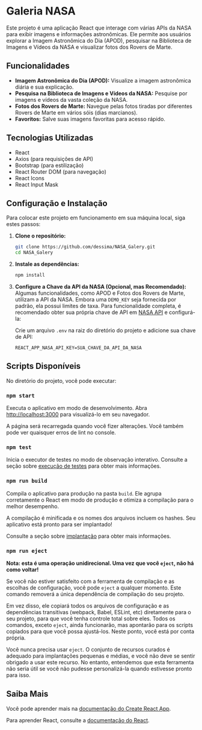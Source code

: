 # Galeria NASA

Este projeto é uma aplicação React que interage com várias APIs da NASA para exibir imagens e informações astronômicas. Ele permite aos usuários explorar a Imagem Astronômica do Dia (APOD), pesquisar na Biblioteca de Imagens e Vídeos da NASA e visualizar fotos dos Rovers de Marte.

## Funcionalidades

*   **Imagem Astronômica do Dia (APOD):** Visualize a imagem astronômica diária e sua explicação.
*   **Pesquisa na Biblioteca de Imagens e Vídeos da NASA:** Pesquise por imagens e vídeos da vasta coleção da NASA.
*   **Fotos dos Rovers de Marte:** Navegue pelas fotos tiradas por diferentes Rovers de Marte em vários sóis (dias marcianos).
*   **Favoritos:** Salve suas imagens favoritas para acesso rápido.

## Tecnologias Utilizadas

*   React
*   Axios (para requisições de API)
*   Bootstrap (para estilização)
*   React Router DOM (para navegação)
*   React Icons
*   React Input Mask

## Configuração e Instalação

Para colocar este projeto em funcionamento em sua máquina local, siga estes passos:

1.  **Clone o repositório:**
    ```bash
    git clone https://github.com/dessima/NASA_Galery.git
    cd NASA_Galery
    ```

2.  **Instale as dependências:**
    ```bash
    npm install
    ```

3.  **Configure a Chave da API da NASA (Opcional, mas Recomendado):**
    Algumas funcionalidades, como APOD e Fotos dos Rovers de Marte, utilizam a API da NASA. Embora uma `DEMO_KEY` seja fornecida por padrão, ela possui limites de taxa. Para funcionalidade completa, é recomendado obter sua própria chave de API em [NASA API](https://api.nasa.gov/) e configurá-la:

    Crie um arquivo `.env` na raiz do diretório do projeto e adicione sua chave de API:
    ```
    REACT_APP_NASA_API_KEY=SUA_CHAVE_DA_API_DA_NASA
    ```

## Scripts Disponíveis

No diretório do projeto, você pode executar:

### `npm start`

Executa o aplicativo em modo de desenvolvimento.
Abra [http://localhost:3000](http://localhost:3000) para visualizá-lo em seu navegador.

A página será recarregada quando você fizer alterações. Você também pode ver quaisquer erros de lint no console.

### `npm test`

Inicia o executor de testes no modo de observação interativo.
Consulte a seção sobre [execução de testes](https://facebook.github.io/create-react-app/docs/running-tests) para obter mais informações.

### `npm run build`

Compila o aplicativo para produção na pasta `build`.
Ele agrupa corretamente o React em modo de produção e otimiza a compilação para o melhor desempenho.

A compilação é minificada e os nomes dos arquivos incluem os hashes.
Seu aplicativo está pronto para ser implantado!

Consulte a seção sobre [implantação](https://facebook.github.io/create-react-app/docs/deployment) para obter mais informações.

### `npm run eject`

**Nota: esta é uma operação unidirecional. Uma vez que você `eject`, não há como voltar!**

Se você não estiver satisfeito com a ferramenta de compilação e as escolhas de configuração, você pode `eject` a qualquer momento. Este comando removerá a única dependência de compilação do seu projeto.

Em vez disso, ele copiará todos os arquivos de configuração e as dependências transitivas (webpack, Babel, ESLint, etc) diretamente para o seu projeto, para que você tenha controle total sobre eles. Todos os comandos, exceto `eject`, ainda funcionarão, mas apontarão para os scripts copiados para que você possa ajustá-los. Neste ponto, você está por conta própria.

Você nunca precisa usar `eject`. O conjunto de recursos curados é adequado para implantações pequenas e médias, e você não deve se sentir obrigado a usar este recurso. No entanto, entendemos que esta ferramenta não seria útil se você não pudesse personalizá-la quando estivesse pronto para isso.

## Saiba Mais

Você pode aprender mais na [documentação do Create React App](https://facebook.github.io/create-react-app/docs/getting-started).

Para aprender React, consulte a [documentação do React](https://reactjs.org/).
